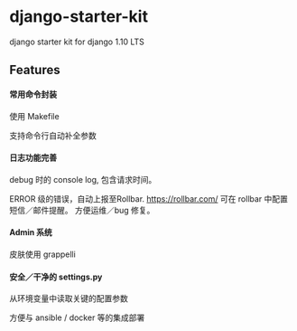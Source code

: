 # django-starter-kit

django starter kit for django 1.10 LTS


## Features


#### 常用命令封装

使用 Makefile

支持命令行自动补全参数


#### 日志功能完善

debug 时的 console log, 包含请求时间。

ERROR 级的错误，自动上报至Rollbar. https://rollbar.com/
可在 rollbar 中配置短信／邮件提醒。
方便运维／bug 修复。


#### Admin 系统

皮肤使用 grappelli


#### 安全／干净的 settings.py

从环境变量中读取关键的配置参数

方便与 ansible / docker 等的集成部署
